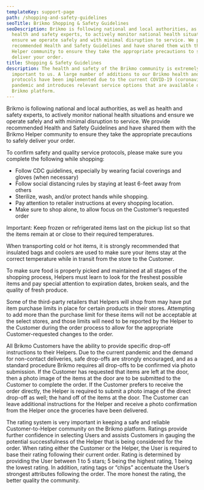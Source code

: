 ```yaml
---
templateKey: support-page
path: /shopping-and-safety-guidelines
seoTitle: Brikmo Shopping & Safety Guidelines
seoDescription: Brikmo is following national and local authorities, as well as
  health and safety experts, to actively monitor national health situations and
  ensure we operate safely and with minimal disruption to service. We provide
  recommended Health and Safety Guidelines and have shared them with the Brikmo
  Helper community to ensure they take the appropriate precautions to safely
  deliver your order.
title: Shopping & Safety Guidelines
description: The health and safety of the Brikmo community is extremely
  important to us. A large number of additions to our Brikmo health and safety
  protocols have been implemented due to the current COVID-19 (coronavirus)
  pandemic and introduces relevant service options that are available on the
  Brikmo platform.
---
```

Brikmo is following national and local authorities, as well as health and safety experts, to actively monitor national health situations and ensure we operate safely and with minimal disruption to service. We provide recommended Health and Safety Guidelines and have shared them with the Brikmo Helper community to ensure they take the appropriate precautions to safely deliver your order.



To confirm safety and quality service protocols, please make sure you complete the following while shopping:



* Follow CDC guidelines, especially by wearing facial coverings and gloves (when necessary)
* Follow social distancing rules by staying at least 6-feet away from others
* Sterilize, wash, and/or protect hands while shopping.
* Pay attention to retailer instructions at every shopping location.
* Make sure to shop alone, to allow focus on the Customer’s requested order



Important: Keep frozen or refrigerated items last on the pickup list so that the items remain at or close to their required temperatures.



When transporting cold or hot items, it is strongly recommended that insulated bags and coolers are used to make sure your items stay at the correct temperature while in transit from the store to the Customer.



To make sure food is properly picked and maintained at all stages of the shopping process, Helpers must learn to look for the freshest possible items and pay special attention to expiration dates, broken seals, and the quality of fresh produce.



Some of the third-party retailers that Helpers will shop from may have put item purchase limits in place for certain products in their stores. Attempting to add more than the purchase limit for these items will not be acceptable at the select stores, and those limits will need to be reported by the Helper to the Customer during the order process to allow for the appropriate Customer-requested changes to the order.



All Brikmo Customers have the ability to provide specific drop-off instructions to their Helpers. Due to the current pandemic and the demand for non-contact deliveries, safe drop-offs are strongly encouraged, and as a standard procedure Brikmo requires all drop-offs to be confirmed via photo submission. If the Customer has requested that items are left at the door, then a photo image of the items at the door are to be submitted to the Customer to complete the order. If the Customer prefers to receive the order directly, the Helper is required to submit a photo image of the direct drop-off as well; the hand off of the items at the door. The Customer can leave additional instructions for the Helper and receive a photo confirmation from the Helper once the groceries have been delivered.



The rating system is very important in keeping a safe and reliable Customer-to-Helper community on the Brikmo platform. Ratings provide further confidence in selecting Users and assists Customers in gauging the potential successfulness of the Helper that is being considered for the order. When rating either the Customer or the Helper, the User is required to base their rating following their current order. Rating is determined by providing the User between 1 to 5 stars; 5 being the highest rating, 1 being the lowest rating. In addition, rating tags or “chips” accentuate the User’s strongest attributes following the order. The more honest the rating, the better quality the community.